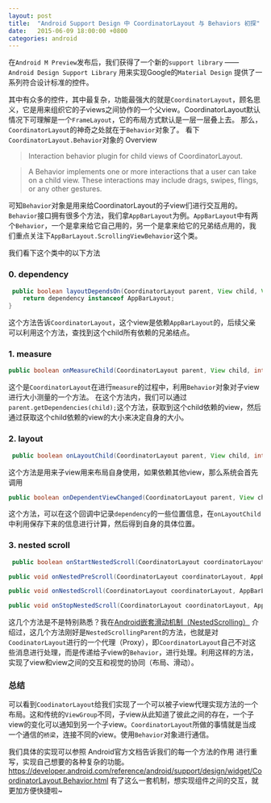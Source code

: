 ```yaml
---
layout: post
title:  "Android Support Design 中 CoordinatorLayout 与 Behaviors 初探"
date:   2015-06-09 18:00:00 +0800
categories: android
---
```


在`Android M Preview`发布后，我们获得了一个新的`support library` —— `Android Design Support Library` 用来实现Google的`Material Design` 提供了一系列符合设计标准的控件。

其中有众多的控件，其中最复杂，功能最强大的就是`CoordinatorLayout`，顾名思义，它是用来组织它的子views之间协作的一个父view。CoordinatorLayout默认情况下可理解是一个`FrameLayout`，它的布局方式默认是一层一层叠上去。
那么，`CoordinatorLayout`的神奇之处就在于`Behavior`对象了。
看下`CoordinatorLayout.Behavior`对象的 Overview
> Interaction behavior plugin for child views of CoordinatorLayout.

> A Behavior implements one or more interactions that a user can take on a child view. These interactions may include drags, swipes, flings, or any other gestures.

可知`Behavior`对象是用来给CoordinatorLayout的子view们进行交互用的。
`Behavior`接口拥有很多个方法，我们拿`AppBarLayout`为例。`AppBarLayout`中有两个`Behavior`，一个是拿来给它自己用的，另一个是拿来给它的兄弟结点用的，我们重点关注下`AppBarLayout.ScrollingViewBehavior`这个类。

我们看下这个类中的以下方法
### 0. dependency
```java
 public boolean layoutDependsOn(CoordinatorLayout parent, View child, View dependency)     {
    return dependency instanceof AppBarLayout;
}
```

这个方法告诉`CoordinatorLayout`，这个view是依赖`AppBarLayout`的，后续父亲可以利用这个方法，查找到这个child所有依赖的兄弟结点。

### 1. measure
```java
public boolean onMeasureChild(CoordinatorLayout parent, View child, int parentWidthMeasureSpec, int widthUsed, int parentHeightMeasureSpec, int heightUsed)
```
这个是`CoordinatorLayout`在进行`measure`的过程中，利用`Behavior`对象对子view进行大小测量的一个方法。
在这个方法内，我们可以通过`parent.getDependencies(child);`这个方法，获取到这个child依赖的view，然后通过获取这个child依赖的view的大小来决定自身的大小。

### 2. layout
```java
 public boolean onLayoutChild(CoordinatorLayout parent, View child, int layoutDirection)
```
这个方法是用来子view用来布局自身使用，如果依赖其他view，那么系统会首先调用
```java
public boolean onDependentViewChanged(CoordinatorLayout parent, View child, View dependency) 
```
这个方法，可以在这个回调中记录`dependency`的一些位置信息，在`onLayoutChild`中利用保存下来的信息进行计算，然后得到自身的具体位置。

### 3. nested scroll

```java
 public boolean onStartNestedScroll(CoordinatorLayout coordinatorLayout, AppBarLayout child, View directTargetChild, View target, int nestedScrollAxes)
```

```java
public void onNestedPreScroll(CoordinatorLayout coordinatorLayout, AppBarLayout child, View target, int dx, int dy, int[] consumed) 
```

```java
public void onNestedScroll(CoordinatorLayout coordinatorLayout, AppBarLayout child, View target, int dxConsumed, int dyConsumed, int dxUnconsumed, int dyUnconsumed) 
```

```java
public void onStopNestedScroll(CoordinatorLayout coordinatorLayout, AppBarLayout child, View target) 
```

这几个方法是不是特别熟悉？我在[Android嵌套滑动机制（NestedScrolling）](http://segmentfault.com/a/1190000002873657) 介绍过，这几个方法刚好是`NestedScrollingParent`的方法，也就是对`CoodinatorLayout`进行的一个代理（Proxy），即`CoordinatorLayout`自己不对这些消息进行处理，而是传递给子view的`Behavior`，进行处理。利用这样的方法，实现了view和view之间的交互和视觉的协同（布局、滑动）。

### 总结

可以看到`CoodinatorLayout`给我们实现了一个可以被子view代理实现方法的一个布局。这和传统的`ViewGroup`不同，子view从此知道了彼此之间的存在，一个子view的变化可以通知到另一个子view。`CoordinatorLayout`所做的事情就是当成一个通信的`桥梁`，连接不同的view。使用`Behavior`对象进行通信。

我们具体的实现可以参照 Android官方文档告诉我们的每一个方法的作用 进行重写，实现自己想要的各种复杂的功能。
https://developer.android.com/reference/android/support/design/widget/CoordinatorLayout.Behavior.html
有了这么一套机制，想实现组件之间的交互，就更加方便快捷啦~